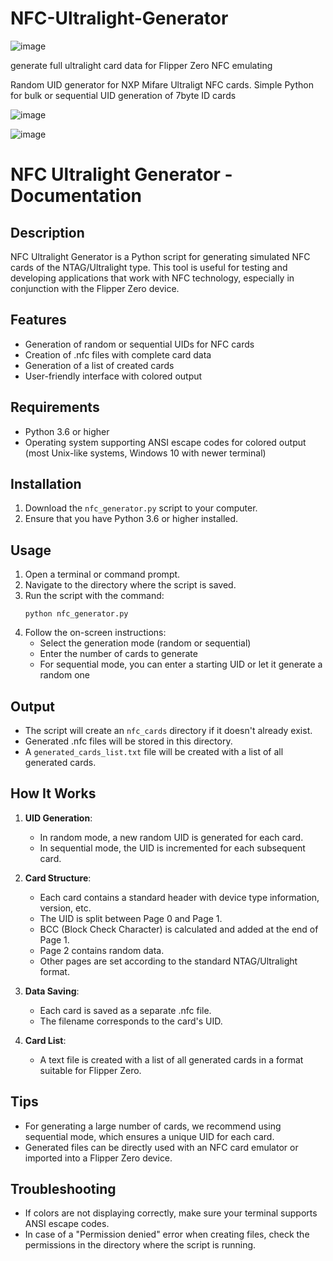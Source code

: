 # NFC-Ultralight-Generator

![image](https://github.com/user-attachments/assets/d7cd937e-26fd-4bd0-b03a-127c764f6554)


generate full ultralight card data for Flipper Zero NFC emulating

Random UID generator for NXP Mifare Ultraligt NFC cards. Simple Python for bulk or sequential UID generation of 7byte ID cards

![image](https://github.com/user-attachments/assets/135f18f4-c1ba-43cb-b657-a829412aaf84)

![image](https://github.com/user-attachments/assets/7539aa87-5a47-47cc-ab5e-f20458e31ae2)

# NFC Ultralight Generator - Documentation

## Description

NFC Ultralight Generator is a Python script for generating simulated NFC cards of the NTAG/Ultralight type. This tool is useful for testing and developing applications that work with NFC technology, especially in conjunction with the Flipper Zero device.

## Features

- Generation of random or sequential UIDs for NFC cards
- Creation of .nfc files with complete card data
- Generation of a list of created cards
- User-friendly interface with colored output

## Requirements

- Python 3.6 or higher
- Operating system supporting ANSI escape codes for colored output (most Unix-like systems, Windows 10 with newer terminal)

## Installation

1. Download the `nfc_generator.py` script to your computer.
2. Ensure that you have Python 3.6 or higher installed.

## Usage

1. Open a terminal or command prompt.
2. Navigate to the directory where the script is saved.
3. Run the script with the command:
   ```
   python nfc_generator.py
   ```
4. Follow the on-screen instructions:
   - Select the generation mode (random or sequential)
   - Enter the number of cards to generate
   - For sequential mode, you can enter a starting UID or let it generate a random one

## Output

- The script will create an `nfc_cards` directory if it doesn't already exist.
- Generated .nfc files will be stored in this directory.
- A `generated_cards_list.txt` file will be created with a list of all generated cards.

## How It Works

1. **UID Generation**: 
   - In random mode, a new random UID is generated for each card.
   - In sequential mode, the UID is incremented for each subsequent card.

2. **Card Structure**:
   - Each card contains a standard header with device type information, version, etc.
   - The UID is split between Page 0 and Page 1.
   - BCC (Block Check Character) is calculated and added at the end of Page 1.
   - Page 2 contains random data.
   - Other pages are set according to the standard NTAG/Ultralight format.

3. **Data Saving**:
   - Each card is saved as a separate .nfc file.
   - The filename corresponds to the card's UID.

4. **Card List**:
   - A text file is created with a list of all generated cards in a format suitable for Flipper Zero.

## Tips

- For generating a large number of cards, we recommend using sequential mode, which ensures a unique UID for each card.
- Generated files can be directly used with an NFC card emulator or imported into a Flipper Zero device.

## Troubleshooting

- If colors are not displaying correctly, make sure your terminal supports ANSI escape codes.
- In case of a "Permission denied" error when creating files, check the permissions in the directory where the script is running.
